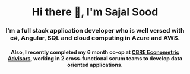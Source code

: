 <h1 align="center">Hi there 👋, I'm Sajal Sood</h1>
<h3 align="center">I'm a full stack application developer who is well versed with c#, Angular, SQL and cloud computing in Azure and AWS.</h3>
<h4 align="center">Also, I recently completed my 6 month co-op at <a href="https://www.cbre-ea.com/public-home" target="_blank" alt="CBRE EA">CBRE Econometric Advisors</a>, working in 2 cross-functional scrum teams to develop data oriented applications.</h4>

 <!--
<p align="center"> <a href="https://github.com/ryo-ma/github-profile-trophy"><img src="https://github-profile-trophy.vercel.app/?username=sajalsood" alt="sajalsood" /></a> </p>

- 🔭 I’m currently working on ...
- 🌱 I’m currently learning ...
- 👯 I’m looking to collaborate on ...
- 🤔 I’m looking for help with ...
- 💬 Ask me about ...
- 📫 How to reach me: ...
- 😄 Pronouns: ...
- ⚡ Fun fact: ...

 -->
